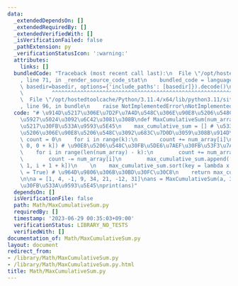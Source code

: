 ```yaml
---
data:
  _extendedDependsOn: []
  _extendedRequiredBy: []
  _extendedVerifiedWith: []
  _isVerificationFailed: false
  _pathExtension: py
  _verificationStatusIcon: ':warning:'
  attributes:
    links: []
  bundledCode: "Traceback (most recent call last):\n  File \"/opt/hostedtoolcache/Python/3.11.4/x64/lib/python3.11/site-packages/onlinejudge_verify/documentation/build.py\"\
    , line 71, in _render_source_code_stat\n    bundled_code = language.bundle(stat.path,\
    \ basedir=basedir, options={'include_paths': [basedir]}).decode()\n          \
    \         ^^^^^^^^^^^^^^^^^^^^^^^^^^^^^^^^^^^^^^^^^^^^^^^^^^^^^^^^^^^^^^^^^^^^^^^^^^^^^^^^^\n\
    \  File \"/opt/hostedtoolcache/Python/3.11.4/x64/lib/python3.11/site-packages/onlinejudge_verify/languages/python.py\"\
    , line 96, in bundle\n    raise NotImplementedError\nNotImplementedError\n"
  code: "# \u914D\u5217\u306E\u7D2F\u7A4D\u548C\u306E\u90E8\u5206\u548C\u306E\u6700\
    \u5927\u5024\u3092\u6C42\u3081\u308B\ndef MaxCumulativeSum(num_array, k): # \u914D\
    \u5217\u30FB\u533A\u9593\u5E45\n    max_cumulative_sum = [] # \u533A\u9593\u5E45\
    \u5206\u306E\u90E8\u5206\u548C\u3092\u683C\u7D0D\u3059\u308B\u914D\u5217\n   \
    \ count = 0\n    for i in range(k):\n       count += num_array[i]\n    max_cumulative_sum.append([count,\
    \ 0, 0 + k]) # \u90E8\u5206\u548C\u30FB\u5DE6\u7AEF\u30FB\u53F3\u7AEF\n    \n\
    \    for i in range(len(num_array) - k):\n        count += num_array[i + k]\n\
    \        count -= num_array[i]\n        max_cumulative_sum.append([count, i +\
    \ 1, i + 1 + k])\n    \n    max_cumulative_sum.sort(key = lambda x: x[0], reverse\
    \ = True) # \u964D\u9806\u306B\u30BD\u30FC\u30C8\n    return max_cumulative_sum[0]\n\
    \n\na = [1, 4, -1, 9, 34, 21, -12, 31]\nans = MaxCumulativeSum(a, 3) # \u914D\u5217\
    \u30FB\u533A\u9593\u5E45\nprint(ans)"
  dependsOn: []
  isVerificationFile: false
  path: Math/MaxCumulativeSum.py
  requiredBy: []
  timestamp: '2023-06-29 00:35:03+09:00'
  verificationStatus: LIBRARY_NO_TESTS
  verifiedWith: []
documentation_of: Math/MaxCumulativeSum.py
layout: document
redirect_from:
- /library/Math/MaxCumulativeSum.py
- /library/Math/MaxCumulativeSum.py.html
title: Math/MaxCumulativeSum.py
---
```

